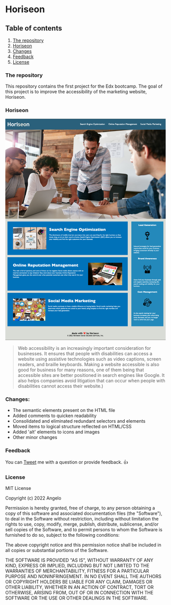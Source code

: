 # Horiseon

## Table of contents
1. [The repository](#the-repository)
2. [Horiseon](#horiseon)
3. [Changes](#changes)
4. [Feedback](#feedback)
5. [License](#license)

### The repository

This repository contains the first project for the Edx bootcamp. The goal of this project is to improve the accessibility of the marketing website, Horiseon.

### Horiseon

![Website image](./assets/images/Website-image.png)

>Web accessibility is an increasingly important consideration for businesses. It ensures that people with disabilities can access a website using assistive technologies such as video captions, screen readers, and braille keyboards. Making a website accessible is also good for business for many reasons, one of them being that accessible sites are better positioned in search engines like Google. It also helps companies avoid litigation that can occur when people with disabilities cannot access their website.)

### Changes:
- The semantic elements present on the HTML file
- Added comments to quicken readability
- Consolidated and eliminated redundant selectors and elements
- Moved items to logical structure reflected on HTML/CSS
- Added 'alt' elements to icons and images
- Other minor changes

### Feedback

You can [Tweet](https://twitter.com/pandersail) me with a question or provide feedback. :+1:

### License

MIT License

Copyright (c) 2022 Angelo

Permission is hereby granted, free of charge, to any person obtaining a copy
of this software and associated documentation files (the "Software"), to deal
in the Software without restriction, including without limitation the rights
to use, copy, modify, merge, publish, distribute, sublicense, and/or sell
copies of the Software, and to permit persons to whom the Software is
furnished to do so, subject to the following conditions:

The above copyright notice and this permission notice shall be included in all
copies or substantial portions of the Software.

THE SOFTWARE IS PROVIDED "AS IS", WITHOUT WARRANTY OF ANY KIND, EXPRESS OR
IMPLIED, INCLUDING BUT NOT LIMITED TO THE WARRANTIES OF MERCHANTABILITY,
FITNESS FOR A PARTICULAR PURPOSE AND NONINFRINGEMENT. IN NO EVENT SHALL THE
AUTHORS OR COPYRIGHT HOLDERS BE LIABLE FOR ANY CLAIM, DAMAGES OR OTHER
LIABILITY, WHETHER IN AN ACTION OF CONTRACT, TORT OR OTHERWISE, ARISING FROM,
OUT OF OR IN CONNECTION WITH THE SOFTWARE OR THE USE OR OTHER DEALINGS IN THE
SOFTWARE.
